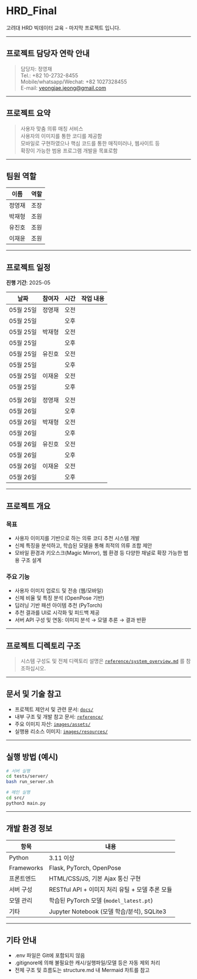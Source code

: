 <!-- 모든 md 파일은 관리자에게 문의 후 수정하시오 -->
# HRD_Final
고려대 HRD 빅데이터 교육 - 마지막 프로젝트 입니다.

---

## 프로젝트 담당자 연락 안내
> 담당자: 정영재  
> Tel.: +82 10-2732-8455  
> Mobile/whatsapp/Wechat: +82 1027328455  
> E-mail: yeongjae.jeong@gmail.com  

---

## 프로젝트 요약
> 사용자 맞춤 의류 매칭 서비스  
> 사용자의 이미지를 통한 코디를 제공함  
> 모바일로 구현하였으나 핵심 코드를 통한 매직미러나, 웹사이트 등  
> 확장이 가능한 범용 프로그램 개발을 목표로함  

---

## 팀원 역할

| 이름 | 역할 |
|------|------|
| 정영재 | 조장 |
| 박재형 | 조원 |
| 유진호 | 조원 |
| 이재윤 | 조원 |

---

## 프로젝트 일정  
**진행 기간**: 2025-05  

| 날짜       | 참여자 | 시간  | 작업 내용                                                  |
|------------|--------|-------|-----------------------------------------------------------|
| 05월 25일  | 정영재 | 오전  |  |
| 05월 25일  |       | 오후  |  |
| 05월 25일  | 박재형 | 오전  |  |
| 05월 25일  |       | 오후  |  |
| 05월 25일  | 유진호 | 오전  |  |
| 05월 25일  |       | 오후  |  |
| 05월 25일  | 이재윤 | 오전  |  |
| 05월 25일  |       | 오후  |  |
| | | | |
| 05월 26일  | 정영재 | 오전  |  |
| 05월 26일  |       | 오후  |  |
| 05월 26일  | 박재형 | 오전  |  |
| 05월 26일  |       | 오후  |  |
| 05월 26일  | 유진호 | 오전  |  |
| 05월 26일  |       | 오후  |  |
| 05월 26일  | 이재윤 | 오전  |  |
| 05월 26일  |       | 오후  |  |

---

## 프로젝트 개요

### 목표
- 사용자 이미지를 기반으로 하는 의류 코디 추천 시스템 개발  
- 신체 특징을 분석하고, 학습된 모델을 통해 최적의 의류 조합 제안  
- 모바일 환경과 키오스크(Magic Mirror), 웹 환경 등 다양한 채널로 확장 가능한 범용 구조 설계  

### 주요 기능
- 사용자 이미지 업로드 및 전송 (웹/모바일)  
- 신체 비율 및 특징 분석 (OpenPose 기반)  
- 딥러닝 기반 패션 아이템 추천 (PyTorch)  
- 추천 결과를 UI로 시각화 및 피드백 제공  
- 서버 API 구성 및 연동: 이미지 분석 → 모델 추론 → 결과 반환  

---

## 프로젝트 디렉토리 구조

> 시스템 구성도 및 전체 디렉토리 설명은 [`reference/system_overview.md`](reference/system_overview.md) 를 참조하십시오.

---

## 문서 및 기술 참고

- 프로젝트 제안서 및 관련 문서: [`docs/`](docs/)
- 내부 구조 및 개발 참고 문서: [`reference/`](reference/)
- 주요 이미지 자산: [`images/assets/`](images/assets/)
- 실행용 리소스 이미지: [`images/resources/`](images/resources/)

---

## 실행 방법 (예시)

```bash
# 서버 실행
cd tests/server/
bash run_server.sh

# 메인 실행
cd src/
python3 main.py
```

---

## 개발 환경 정보

| 항목         | 내용                                         |
|--------------|----------------------------------------------|
| Python       | 3.11 이상                                     |
| Frameworks   | Flask, PyTorch, OpenPose                     |
| 프론트엔드    | HTML/CSS/JS, 기본 Ajax 통신 구현              |
| 서버 구성     | RESTful API + 이미지 처리 유틸 + 모델 추론 모듈 |
| 모델 관리     | 학습된 PyTorch 모델 (`model_latest.pt`)       |
| 기타         | Jupyter Notebook (모델 학습/분석), SQLite3     |

---

## 기타 안내
- .env 파일은 Git에 포함되지 않음
- .gitignore에 의해 불필요한 캐시/실행파일/모델 등은 자동 제외 처리
- 전체 구조 및 흐름도는 structure.md 내 Mermaid 차트를 참고

